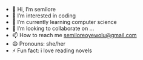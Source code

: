 - 👋 Hi, I’m semilore
- 👀 I’m interested in coding
- 🌱 I’m currently learning computer science
- 💞️ I’m looking to collaborate on ...
- 📫 How to reach me semiloreoyewolu@gmail.com
- 😄 Pronouns: she/her
- ⚡ Fun fact: i love reading novels

<!---
s-emilo-re/s-emilo-re is a ✨ special ✨ repository because its `README.md` (this file) appears on your GitHub profile.
You can click the Preview link to take a look at your changes.
--->
